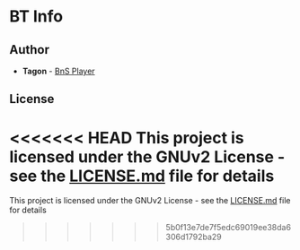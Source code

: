 # BT Info

## Author

* **Tagon** - [BnS Player](http://eu-bns.ncsoft.com/ingame/bs/character/profile?c=Tagon&s=206)

## License

<<<<<<< HEAD
This project is licensed under the GNUv2 License - see the [LICENSE.md](LICENSE.md) file for details
=======
This project is licensed under the GNUv2 License - see the [LICENSE.md](LICENSE.md) file for details
>>>>>>> 5b0f13e7de7f5edc69019ee38da6306d1792ba29
